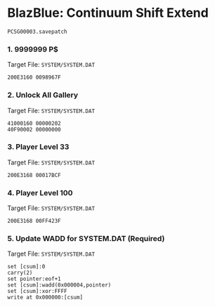 #  BlazBlue: Continuum Shift Extend

`PCSG00003.savepatch`

### 1. 9999999 P$

Target File: `SYSTEM/SYSTEM.DAT`

```
200E3160 0098967F
```

### 2. Unlock All Gallery

Target File: `SYSTEM/SYSTEM.DAT`

```
41000160 00000202
40F90002 00000000
```

### 3. Player Level 33

Target File: `SYSTEM/SYSTEM.DAT`

```
200E3168 00017BCF
```

### 4. Player Level 100

Target File: `SYSTEM/SYSTEM.DAT`

```
200E3168 00FF423F
```

### 5. Update WADD for SYSTEM.DAT (Required)

Target File: `SYSTEM/SYSTEM.DAT`

```
set [csum]:0
carry(2)
set pointer:eof+1
set [csum]:wadd(0x000004,pointer)
set [csum]:xor:FFFF
write at 0x000000:[csum]
```

